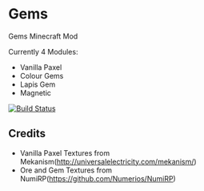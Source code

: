 Gems
========

Gems Minecraft Mod

Currently 4 Modules:
* Vanilla Paxel
* Colour Gems
* Lapis Gem
* Magnetic

[![Build Status](https://travis-ci.org/ictrobot/Gems.png?branch=master)](https://travis-ci.org/ictrobot/Gems)

Credits
--------
* Vanilla Paxel Textures from Mekanism(http://universalelectricity.com/mekanism/)
* Ore and Gem Textures from NumiRP(https://github.com/Numerios/NumiRP)
